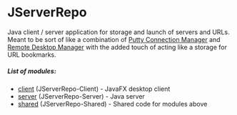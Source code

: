 # JServerRepo
Java client / server application for storage and launch of servers and URLs. Meant to be sort of like a combination of [Putty Connection Manager](https://sourceforge.net/projects/puttymanager/) and [Remote Desktop Manager](https://remotedesktopmanager.com/) with the added touch of acting like a storage for URL bookmarks.

##### List of modules:
* [client](https://github.com/lariscy/JServerRepo/tree/master/client) (JServerRepo-Client) - JavaFX desktop client
* [server](https://github.com/lariscy/JServerRepo/tree/master/server) (JServerRepo-Server) - Java server
* [shared](https://github.com/lariscy/JServerRepo/tree/master/shared) (JServerRepo-Shared) - Shared code for modules above
